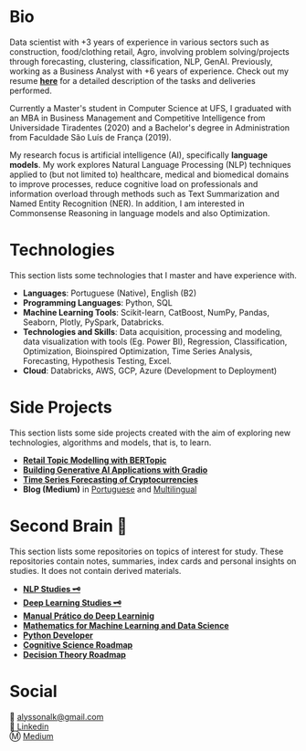 # Bio
Data scientist with +3 years of experience in various sectors such as construction, food/clothing retail, Agro, involving problem solving/projects through forecasting, clustering, classification, NLP, GenAI. Previously, working as a Business Analyst with +6 years of experience. Check out my resume [**here**](https://github.com/k3ybladewielder/k3ybladewielder/blob/main/cv_alysson_ds_researcher.pdf) for a detailed description of the tasks and deliveries performed. 

Currently a Master's student in Computer Science at UFS, I graduated with an MBA in Business Management and Competitive Intelligence from Universidade Tiradentes (2020) and a Bachelor's degree in Administration from Faculdade São Luís de França (2019).

My research focus is artificial intelligence (AI), specifically **language models**. My work explores Natural Language Processing (NLP) techniques applied to (but not limited to) healthcare, medical and biomedical domains to improve processes, reduce cognitive load on professionals and information overload through methods such as Text Summarization and Named Entity Recognition (NER). In addition, I am interested in Commonsense Reasoning in language models and also Optimization.

# Technologies
This section lists some technologies that I master and have experience with.
- **Languages**: Portuguese (Native), English (B2)
- **Programming Languages**: Python, SQL
- **Machine Learning Tools**: Scikit-learn, CatBoost, NumPy, Pandas, Seaborn, Plotly, PySpark, Databricks.
- **Technologies and Skills**: Data acquisition, processing and modeling, data visualization with tools (Eg. Power BI), Regression, Classification, Optimization, Bioinspired Optimization, Time Series Analysis, Forecasting, Hypothesis Testing, Excel.
- **Cloud**: Databricks, AWS, GCP, Azure (Development to Deployment)

# Side Projects
This section lists some side projects created with the aim of exploring new technologies, algorithms and models, that is, to learn.

* [**Retail Topic Modelling with BERTopic**](https://github.com/k3ybladewielder/retail_trend_detector)
* [**Building Generative AI Applications with Gradio**](https://github.com/k3ybladewielder/gen_apps)
* [**Time Series Forecasting of Cryptocurrencies**](https://github.com/k3ybladewielder/crypto_forecast)
* **Blog (Medium)** in [Portuguese](https://k3ybladewielder.medium.com/p-c4852466afbb) and [Multilingual](https://k3ybladewielder.medium.com/p-6300edb866e7)

# **Second Brain** 🧠
This section lists some repositories on topics of interest for study. These repositories contain notes, summaries, index cards and personal insights on studies. It does not contain derived materials.

* [**NLP Studies 🗝️**](https://github.com/k3ybladewielder/nlp)
* [**Deep Learning Studies 🗝️**](https://github.com/k3ybladewielder/deep_learning)
* [**Manual Prático do Deep Learninig**](https://github.com/k3ybladewielder/mpdl)
* [**Mathematics for Machine Learning and Data Science**](https://github.com/k3ybladewielder/math_for_ml_ds)
* [**Python Developer**](https://github.com/k3ybladewielder/python-developer)
* [**Cognitive Science Roadmap**](https://github.com/k3ybladewielder/cognitive_science/)
* [**Decision Theory Roadmap**](https://github.com/k3ybladewielder/decision_theory)

# Social
📧 alyssonalk@gmail.com<br>
💼 [Linkedin](https://www.linkedin.com/in/guimaraesalysson/)<br>
Ⓜ️ [Medium](https://medium.com/@k3ybladewielder)
